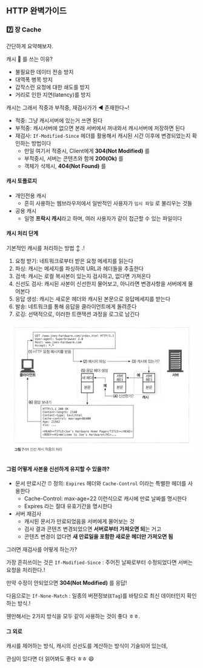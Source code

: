 ## HTTP 완벽가이드

### :seven: 장 Cache

간단하게 요약해보자. 

캐시 :money_with_wings: 를 쓰는 이유?  

* 불필요한 데이터 전송 방지
* 대역폭 병목 방지
* 갑작스런 요청에 대한 쇄도를 방지
* 거리로 인한 지연(latency)를 방지

캐시는 그래서 적중과 부적중, 재검사가가 :arrow_backward: 존재한다~!  

* 적중: 그냥 캐시서버에 있는거 쓰면 된다
* 부적중: 캐시서버에 없으면 본래 서버에서 꺼내와서 캐시서버에 저장하면 된다
* 재검사: `If-Modified-Since` 헤더를 활용해서 캐시된 시간 이후에 변경되었는지 확인하는 방법이다
  * 만일 여기서 적중시, Client에게 **304(Not Modified)** 를
  * 부적중시, 서버는 콘텐츠와 함께 **200(Ok)** 를
  * 객체가 삭제시, **404(Not Found)** 를

#### 캐시 토폴로지

* 개인전용 캐시
  * 흔히 사용하는 웹브라우저에서 일반적인 사용자가 `임시 파일` 로 불리우는 것들
* 공용 캐시
  * 일명 **프락시 캐시**라고 하며, 여러 사용자가 같이 접근할 수 있는 파일이다

#### 캐시 처리 단계

기본적인 캐시를 처리하는 방법 :arrow_up_down: .!  

1. 요청 받기: 네트워크로부터 받은 요청 메세지를 읽는다
2. 파싱: 캐시는 메세지를 파싱하여 URL과 헤더들을 추출한다
3. 검색: 캐시는 로컬 복사본이 있는지 검사하고, 없다면 가져온다
4. 신선도 검사: 캐시된 사본이 신선한지 물어보고, 아니라면 변경사항을 서버에게 물어본다
5. 응답 생성: 캐시는 새로운 헤더와 캐시된 본문으로 응답메세지를 받는다
6. 발송: 네트워크를 통해 응답을 클라이언트에게 돌려준다
7. 로깅: 선택적으로, 이러한 트랜잭션 과정을 로그로 남긴다

<div>
  <img src="img/cache_hit.png" text-align="center" />
</div>


#### 그럼 어떻게 사본을 신선하게 유지할 수 있을까?

* 문서 만료시간 :alarm_clock: 정의: `Expires` 헤더와 `Cache-Control` 이라는 특별한 헤더를 사용한다
  * Cache-Control: max-age=22 이런식으로 캐시에 만료 날짜를 명시한다
  * Expires 라는 절대 유효기간을 명시한다
* 서버 재검사
  * 캐시된 문서가 만료되었음을 서버에게 물어보는 것
  * 검사 결과 콘텐츠 변경되었으면 **서버로부터 가져오면 되**는 거고
  * 콘텐츠 변경이 없다면 **새 만료일을 포함한 새로운 헤더만 가져오면 됨**

그러면 재검사를 어떻게 하는가?  

가장 흔히쓰이는 것은 `If-Modified-Since` : 주어진 날짜로부터 수정되었다면 서버는 요청을 처리한다.!  

만약 수정이 안되었으면 **304(Not Modified)** 를 응답!  

다음으로는 `If-None-Match` : 일종의 버젼정보(`ETag`)를 바탕으로 최신 데이터인지 확인하는 방식.!  

웬만해서는 2가지 방식을 모두 같이 사용하는 것이 좋다 ㅎㅎ. 



#### 그 외로

캐시를 제어하는 방식, 캐시의 신선도를 계산하는 방식이 기술되어 있는데,  

관심이 있다면 더 읽어봐도 좋다 ㅎㅎ :smile: